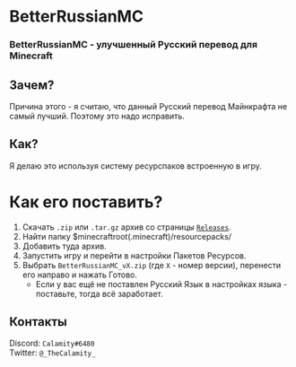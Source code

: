 # BetterRussianMC
### BetterRussianMC - улучшенный Русский перевод для Minecraft


## Зачем?
Причина этого - я считаю, что данный Русский перевод Майнкрафта не самый лучший. Поэтому это надо исправить.

## Как?
Я делаю это используя систему ресурспаков встроенную в игру.

# Как его поставить?

1. Скачать `.zip` или `.tar.gz` архив со страницы [`Releases`](https://github.com/Calamity34/BetterRussianMC/releases).
2. Найти папку $minecraftroot(.minecraft)/resourcepacks/
3. Добавить туда архив.
4. Запустить игру и перейти в настройки Пакетов Ресурсов.
5. Выбрать `BetterRussianMC_vX.zip` (где `X` - номер версии), перенести его направо и нажать Готово.
    - Если у вас ещё не поставлен Русский Язык в настройках языка - поставьте, тогда всё заработает.

## Контакты
Discord: `Calamity#6480` \
Twitter: `@_TheCalamity_`
